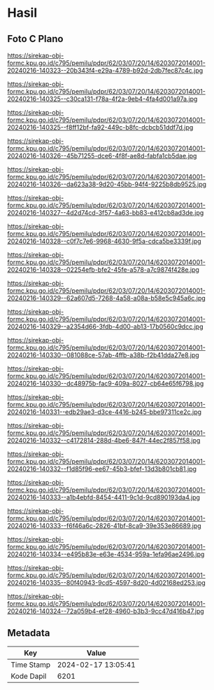 # Hasil

## Foto C Plano

https://sirekap-obj-formc.kpu.go.id/c795/pemilu/pdpr/62/03/07/20/14/6203072014001-20240216-140323--20b343f4-e29a-4789-b92d-2db7fec87c4c.jpg

https://sirekap-obj-formc.kpu.go.id/c795/pemilu/pdpr/62/03/07/20/14/6203072014001-20240216-140325--c30ca131-f78a-4f2a-9eb4-4fa4d001a97a.jpg

https://sirekap-obj-formc.kpu.go.id/c795/pemilu/pdpr/62/03/07/20/14/6203072014001-20240216-140325--f8ff12bf-fa92-449c-b8fc-dcbcb51ddf7d.jpg

https://sirekap-obj-formc.kpu.go.id/c795/pemilu/pdpr/62/03/07/20/14/6203072014001-20240216-140326--45b71255-dce6-4f8f-ae8d-fabfa1cb5dae.jpg

https://sirekap-obj-formc.kpu.go.id/c795/pemilu/pdpr/62/03/07/20/14/6203072014001-20240216-140326--da623a38-9d20-45bb-94f4-9225b8db9525.jpg

https://sirekap-obj-formc.kpu.go.id/c795/pemilu/pdpr/62/03/07/20/14/6203072014001-20240216-140327--4d2d74cd-3f57-4a63-bb83-e412cb8ad3de.jpg

https://sirekap-obj-formc.kpu.go.id/c795/pemilu/pdpr/62/03/07/20/14/6203072014001-20240216-140328--c0f7c7e6-9968-4630-9f5a-cdca5be3339f.jpg

https://sirekap-obj-formc.kpu.go.id/c795/pemilu/pdpr/62/03/07/20/14/6203072014001-20240216-140328--02254efb-bfe2-45fe-a578-a7c9874f428e.jpg

https://sirekap-obj-formc.kpu.go.id/c795/pemilu/pdpr/62/03/07/20/14/6203072014001-20240216-140329--62a607d5-7268-4a58-a08a-b58e5c945a6c.jpg

https://sirekap-obj-formc.kpu.go.id/c795/pemilu/pdpr/62/03/07/20/14/6203072014001-20240216-140329--a2354d66-3fdb-4d00-ab13-17b0560c9dcc.jpg

https://sirekap-obj-formc.kpu.go.id/c795/pemilu/pdpr/62/03/07/20/14/6203072014001-20240216-140330--081088ce-57ab-4ffb-a38b-f2b41dda27e8.jpg

https://sirekap-obj-formc.kpu.go.id/c795/pemilu/pdpr/62/03/07/20/14/6203072014001-20240216-140330--dc48975b-fac9-409a-8027-cb64e65f6798.jpg

https://sirekap-obj-formc.kpu.go.id/c795/pemilu/pdpr/62/03/07/20/14/6203072014001-20240216-140331--edb29ae3-d3ce-4416-b245-bbe97311ce2c.jpg

https://sirekap-obj-formc.kpu.go.id/c795/pemilu/pdpr/62/03/07/20/14/6203072014001-20240216-140332--c4172814-288d-4be6-847f-44ec2f857f58.jpg

https://sirekap-obj-formc.kpu.go.id/c795/pemilu/pdpr/62/03/07/20/14/6203072014001-20240216-140332--f1d85f96-ee67-45b3-bfef-13d3b801cb81.jpg

https://sirekap-obj-formc.kpu.go.id/c795/pemilu/pdpr/62/03/07/20/14/6203072014001-20240216-140333--a1b4ebfd-8454-4411-9c1d-9cd890193da4.jpg

https://sirekap-obj-formc.kpu.go.id/c795/pemilu/pdpr/62/03/07/20/14/6203072014001-20240216-140333--f6f46a6c-2826-41bf-8ca9-39e353e86689.jpg

https://sirekap-obj-formc.kpu.go.id/c795/pemilu/pdpr/62/03/07/20/14/6203072014001-20240216-140334--e495b83e-e63e-4534-959a-1efa96ae2496.jpg

https://sirekap-obj-formc.kpu.go.id/c795/pemilu/pdpr/62/03/07/20/14/6203072014001-20240216-140335--80f40943-9cd5-4597-8d20-4d02168ed253.jpg

https://sirekap-obj-formc.kpu.go.id/c795/pemilu/pdpr/62/03/07/20/14/6203072014001-20240216-140324--72a059b4-ef28-4960-b3b3-9cc47d416b47.jpg


## Metadata

| Key        | Value               |
| ---------- | ------------------- |
| Time Stamp | 2024-02-17 13:05:41 |
| Kode Dapil | 6201                |



